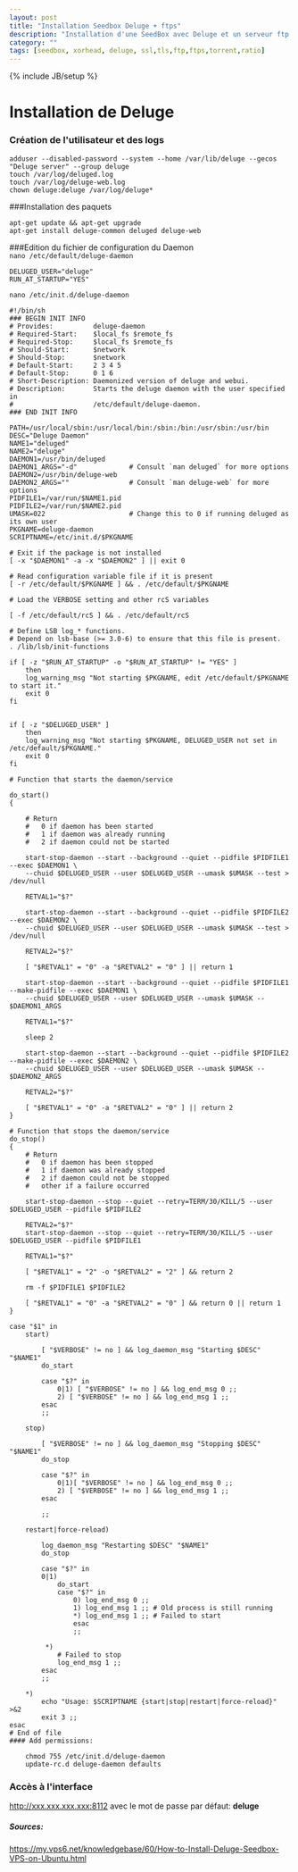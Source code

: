 ```yaml
---
layout: post
title: "Installation Seedbox Deluge + ftps"
description: "Installation d'une SeedBox avec Deluge et un serveur ftp avec ssl/tls"
category: ""
tags: [seedbox, xorhead, deluge, ssl,tls,ftp,ftps,torrent,ratio]
---
```

{% include JB/setup %}

# Installation de Deluge

### Création de l'utilisateur et des logs

    adduser --disabled-password --system --home /var/lib/deluge --gecos "Deluge server" --group deluge
    touch /var/log/deluged.log
    touch /var/log/deluge-web.log
    chown deluge:deluge /var/log/deluge*

###Installation des paquets

    apt-get update && apt-get upgrade  
    apt-get install deluge-common deluged deluge-web  

###Edition du fichier de configuration du Daemon  
`nano /etc/default/deluge-daemon`  

    DELUGED_USER="deluge"  
    RUN_AT_STARTUP="YES"  

`nano /etc/init.d/deluge-daemon`

    #!/bin/sh
    ### BEGIN INIT INFO
    # Provides:          deluge-daemon
    # Required-Start:    $local_fs $remote_fs
    # Required-Stop:     $local_fs $remote_fs
    # Should-Start:      $network
    # Should-Stop:       $network
    # Default-Start:     2 3 4 5
    # Default-Stop:      0 1 6
    # Short-Description: Daemonized version of deluge and webui.
    # Description:       Starts the deluge daemon with the user specified in
    #                    /etc/default/deluge-daemon.
    ### END INIT INFO
    
    PATH=/usr/local/sbin:/usr/local/bin:/sbin:/bin:/usr/sbin:/usr/bin
    DESC="Deluge Daemon"
    NAME1="deluged"
    NAME2="deluge"
    DAEMON1=/usr/bin/deluged
    DAEMON1_ARGS="-d"             # Consult `man deluged` for more options
    DAEMON2=/usr/bin/deluge-web
    DAEMON2_ARGS=""               # Consult `man deluge-web` for more options
    PIDFILE1=/var/run/$NAME1.pid
    PIDFILE2=/var/run/$NAME2.pid
    UMASK=022                     # Change this to 0 if running deluged as its own user
    PKGNAME=deluge-daemon
    SCRIPTNAME=/etc/init.d/$PKGNAME
    
    # Exit if the package is not installed
    [ -x "$DAEMON1" -a -x "$DAEMON2" ] || exit 0
    
    # Read configuration variable file if it is present
    [ -r /etc/default/$PKGNAME ] && . /etc/default/$PKGNAME
    
    # Load the VERBOSE setting and other rcS variables
    
    [ -f /etc/default/rcS ] && . /etc/default/rcS
    
    # Define LSB log_* functions.
    # Depend on lsb-base (>= 3.0-6) to ensure that this file is present.
    . /lib/lsb/init-functions
    
    if [ -z "$RUN_AT_STARTUP" -o "$RUN_AT_STARTUP" != "YES" ]
        then
        log_warning_msg "Not starting $PKGNAME, edit /etc/default/$PKGNAME to start it."
        exit 0
    fi
    
    
    if [ -z "$DELUGED_USER" ]
        then
        log_warning_msg "Not starting $PKGNAME, DELUGED_USER not set in /etc/default/$PKGNAME."
        exit 0
    fi
    
    # Function that starts the daemon/service
    
    do_start()
    {
    
        # Return
        #   0 if daemon has been started
        #   1 if daemon was already running
        #   2 if daemon could not be started
        
        start-stop-daemon --start --background --quiet --pidfile $PIDFILE1 --exec $DAEMON1 \
        --chuid $DELUGED_USER --user $DELUGED_USER --umask $UMASK --test > /dev/null
        
        RETVAL1="$?"
        
        start-stop-daemon --start --background --quiet --pidfile $PIDFILE2 --exec $DAEMON2 \
        --chuid $DELUGED_USER --user $DELUGED_USER --umask $UMASK --test > /dev/null
        
        RETVAL2="$?"
        
        [ "$RETVAL1" = "0" -a "$RETVAL2" = "0" ] || return 1
        
        start-stop-daemon --start --background --quiet --pidfile $PIDFILE1 --make-pidfile --exec $DAEMON1 \
        --chuid $DELUGED_USER --user $DELUGED_USER --umask $UMASK -- $DAEMON1_ARGS
        
        RETVAL1="$?"
        
        sleep 2
        
        start-stop-daemon --start --background --quiet --pidfile $PIDFILE2 --make-pidfile --exec $DAEMON2 \
        --chuid $DELUGED_USER --user $DELUGED_USER --umask $UMASK -- $DAEMON2_ARGS
        
        RETVAL2="$?"
        
        [ "$RETVAL1" = "0" -a "$RETVAL2" = "0" ] || return 2
    }
    
    # Function that stops the daemon/service
    do_stop()
    {
        # Return
        #   0 if daemon has been stopped
        #   1 if daemon was already stopped
        #   2 if daemon could not be stopped
        #   other if a failure occurred
        
        start-stop-daemon --stop --quiet --retry=TERM/30/KILL/5 --user $DELUGED_USER --pidfile $PIDFILE2
        
        RETVAL2="$?"
        start-stop-daemon --stop --quiet --retry=TERM/30/KILL/5 --user $DELUGED_USER --pidfile $PIDFILE1
        
        RETVAL1="$?"
        
        [ "$RETVAL1" = "2" -o "$RETVAL2" = "2" ] && return 2
        
        rm -f $PIDFILE1 $PIDFILE2
        
        [ "$RETVAL1" = "0" -a "$RETVAL2" = "0" ] && return 0 || return 1
    }
    
    case "$1" in
        start)
    
            [ "$VERBOSE" != no ] && log_daemon_msg "Starting $DESC" "$NAME1"
            do_start
    
            case "$?" in
                0|1) [ "$VERBOSE" != no ] && log_end_msg 0 ;;
                2) [ "$VERBOSE" != no ] && log_end_msg 1 ;;
            esac
            ;;
        
        stop)
    
            [ "$VERBOSE" != no ] && log_daemon_msg "Stopping $DESC" "$NAME1"
            do_stop
    
            case "$?" in
                0|1)[ "$VERBOSE" != no ] && log_end_msg 0 ;;
                2) [ "$VERBOSE" != no ] && log_end_msg 1 ;;
            esac
            
            ;;
    
        restart|force-reload)
    
            log_daemon_msg "Restarting $DESC" "$NAME1"
            do_stop
            
            case "$?" in
            0|1)
                do_start
                case "$?" in
                    0) log_end_msg 0 ;;
                    1) log_end_msg 1 ;; # Old process is still running
                    *) log_end_msg 1 ;; # Failed to start
                    esac
                    ;;
    
             *)
                # Failed to stop
                log_end_msg 1 ;;
            esac
            ;;
    
        *)
            echo "Usage: $SCRIPTNAME {start|stop|restart|force-reload}" >&2
            exit 3 ;;
    esac
    # End of file
    #### Add permissions:
    
        chmod 755 /etc/init.d/deluge-daemon  
        update-rc.d deluge-daemon defaults  

### Accès à l'interface  
http://xxx.xxx.xxx.xxx:8112 avec le mot de passe par défaut: **deluge**  

##### Sources:
https://my.vps6.net/knowledgebase/60/How-to-Install-Deluge-Seedbox-VPS-on-Ubuntu.html